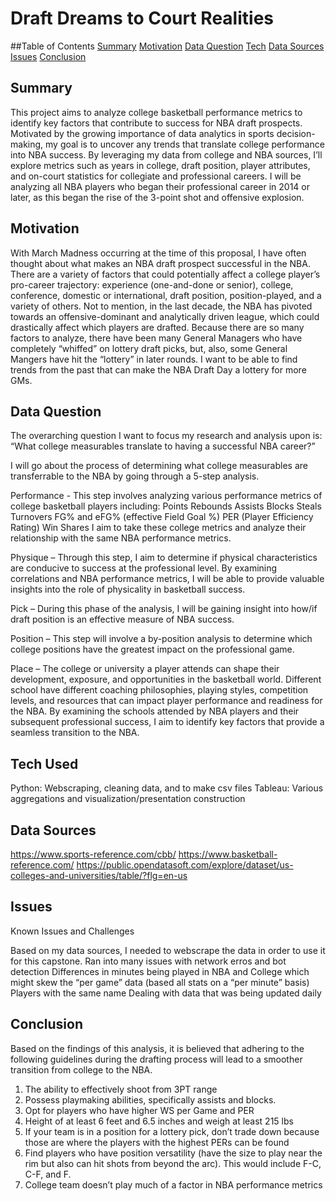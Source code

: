 # Draft Dreams to Court Realities 

##Table of Contents 
[Summary](#summary)
[Motivation](#motivation)
[Data Question](#data-question)
[Tech](#tech-used)
[Data Sources](#data-sources)
[Issues](#issues)
[Conclusion](#conclusion)

## Summary 

This project aims to analyze college basketball performance metrics to identify key factors that contribute to success for NBA draft prospects. Motivated by the growing importance of data analytics in sports decision-making, my goal is to uncover any trends that translate college performance into NBA success. By leveraging my data from college and NBA sources, I’ll explore metrics such as years in college, draft position, player attributes, and on-court statistics for collegiate and professional careers. I will be analyzing all NBA players who began their professional career in 2014 or later, as this began the rise of the 3-point shot and offensive explosion. 

## Motivation

With March Madness occurring at the time of this proposal, I have often thought about what makes an NBA draft prospect successful in the NBA. There are a variety of factors that could potentially affect a college player’s pro-career trajectory: experience (one-and-done or senior), college, conference, domestic or international, draft position, position-played, and a variety of others. Not to mention, in the last decade, the NBA has pivoted towards an offensive-dominant and analytically driven league, which could drastically affect which players are drafted. Because there are so many factors to analyze, there have been many General Managers who have completely “whiffed” on lottery draft picks, but, also, some General Mangers have hit the “lottery” in later rounds. I want to be able to find trends from the past that can make the NBA Draft Day a lottery for more GMs. 

## Data Question
The overarching question I want to focus my research and analysis upon is:  
“What college measurables translate to having a successful NBA career?” 

I will go about the process of determining what college measurables are transferrable to the NBA by going through a 5-step analysis. 

Performance - This step involves analyzing various performance metrics of college basketball players including: 
Points 
Rebounds
Assists
Blocks
Steals
Turnovers
FG% and eFG% (effective Field Goal %)
PER (Player Efficiency Rating) 
Win Shares
I aim to take these college metrics and analyze their relationship with the same NBA performance metrics. 

Physique – Through this step, I aim to determine if physical characteristics are conducive to success at the professional level. By examining correlations and NBA performance metrics, I will be able to provide valuable insights into the role of physicality in basketball success. 

Pick – During this phase of the analysis, I will be gaining insight into how/if draft position is an effective measure of NBA success. 

Position – This step will involve a by-position analysis to determine which college positions have the greatest impact on the professional game.   

Place – The college or university a player attends can shape their development, exposure, and opportunities in the basketball world. Different school have different coaching philosophies, playing styles, competition levels, and resources that can impact player performance and readiness for the NBA. By examining the schools attended by NBA players and their subsequent professional success, I aim to identify key factors that provide a seamless transition to the NBA. 


## Tech Used
Python: Webscraping, cleaning data, and to make csv files 
Tableau: Various aggregations and visualization/presentation construction

## Data Sources

https://www.sports-reference.com/cbb/
https://www.basketball-reference.com/
https://public.opendatasoft.com/explore/dataset/us-colleges-and-universities/table/?flg=en-us

## Issues
Known Issues and Challenges

Based on my data sources, I needed to webscrape the data in order to use it for this capstone. Ran into many issues with network erros and bot detection
Differences in minutes being played in NBA and College which might skew the “per game” data (based all stats on a “per minute” basis) 
Players with the same name
Dealing with data that was being updated daily

## Conclusion

Based on the findings of this analysis, it is believed that adhering to the following guidelines during the drafting process will lead to a smoother transition from college to the NBA.
1. The ability to effectively shoot from 3PT range 
2. Possess playmaking abilities, specifically assists and blocks. 
3. Opt for players who have higher WS per Game and PER 
4. Height of at least 6 feet and 6.5 inches and weigh at least 215 lbs
5. If your team is in a position for a lottery pick, don’t trade down because those are where the players with the highest PERs can be found
6. Find players who have position versatility (have the size to play near the rim but also can hit shots from beyond the arc). This would include F-C, C-F, and F. 
7. College team doesn’t play much of a factor in NBA performance metrics



